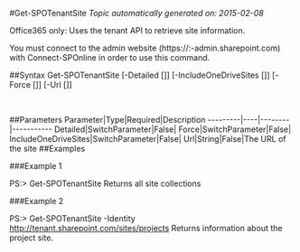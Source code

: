 #Get-SPOTenantSite
*Topic automatically generated on: 2015-02-08*

Office365 only: Uses the tenant API to retrieve site information.

You must connect to the admin website (https://:<tenant>-admin.sharepoint.com) with Connect-SPOnline in order to use this command. 

##Syntax
    Get-SPOTenantSite [-Detailed [<SwitchParameter>]] [-IncludeOneDriveSites [<SwitchParameter>]] [-Force [<SwitchParameter>]] [-Url [<String>]]

&nbsp;

##Parameters
Parameter|Type|Required|Description
---------|----|--------|-----------
Detailed|SwitchParameter|False|
Force|SwitchParameter|False|
IncludeOneDriveSites|SwitchParameter|False|
Url|String|False|The URL of the site
##Examples

###Example 1
    
PS:> Get-SPOTenantSite
Returns all site collections

###Example 2
    
PS:> Get-SPOTenantSite -Identity http://tenant.sharepoint.com/sites/projects
Returns information about the project site.
